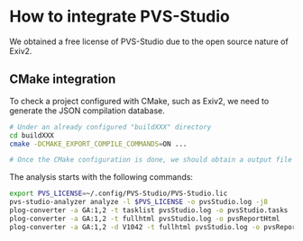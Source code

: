 # How to integrate PVS-Studio

We obtained a free license of PVS-Studio due to the open source nature of Exiv2.

## CMake integration

To check a project configured with CMake, such as Exiv2, we need to generate the JSON compilation database. 

```bash
# Under an already configured "buildXXX" directory
cd buildXXX
cmake -DCMAKE_EXPORT_COMPILE_COMMANDS=ON ...

# Once the CMake configuration is done, we should obtain a output file 'compile_commands.json'
```

The analysis starts with the following commands:

```bash
export PVS_LICENSE=~/.config/PVS-Studio/PVS-Studio.lic
pvs-studio-analyzer analyze -l $PVS_LICENSE -o pvsStudio.log -j8
plog-converter -a GA:1,2 -t tasklist pvsStudio.log -o pvsStudio.tasks
plog-converter -a GA:1,2 -t fullhtml pvsStudio.log -o pvsReportHtml
plog-converter -a GA:1,2 -d V1042 -t fullhtml pvsStudio.log -o pvsReportHtml
```
